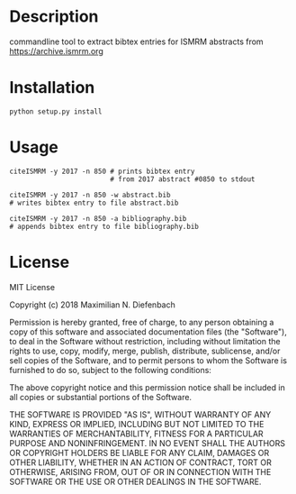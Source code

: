

# Description

commandline tool to extract bibtex entries
for ISMRM abstracts from
<https://archive.ismrm.org>


# Installation

    python setup.py install


# Usage

    citeISMRM -y 2017 -n 850 # prints bibtex entry
                             # from 2017 abstract #0850 to stdout
    
    citeISMRM -y 2017 -n 850 -w abstract.bib
    # writes bibtex entry to file abstract.bib
    
    citeISMRM -y 2017 -n 850 -a bibliography.bib
    # appends bibtex entry to file bibliography.bib


# License

MIT License

Copyright (c) 2018 Maximilian N. Diefenbach

Permission is hereby granted, free of charge, to any person obtaining a copy
of this software and associated documentation files (the "Software"), to deal
in the Software without restriction, including without limitation the rights
to use, copy, modify, merge, publish, distribute, sublicense, and/or sell
copies of the Software, and to permit persons to whom the Software is
furnished to do so, subject to the following conditions:

The above copyright notice and this permission notice shall be included in all
copies or substantial portions of the Software.

THE SOFTWARE IS PROVIDED "AS IS", WITHOUT WARRANTY OF ANY KIND, EXPRESS OR
IMPLIED, INCLUDING BUT NOT LIMITED TO THE WARRANTIES OF MERCHANTABILITY,
FITNESS FOR A PARTICULAR PURPOSE AND NONINFRINGEMENT. IN NO EVENT SHALL THE
AUTHORS OR COPYRIGHT HOLDERS BE LIABLE FOR ANY CLAIM, DAMAGES OR OTHER
LIABILITY, WHETHER IN AN ACTION OF CONTRACT, TORT OR OTHERWISE, ARISING FROM,
OUT OF OR IN CONNECTION WITH THE SOFTWARE OR THE USE OR OTHER DEALINGS IN THE
SOFTWARE.

